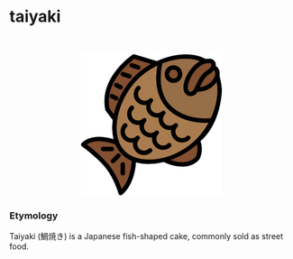 # taiyaki

<p>&nbsp;</p>
<p align="center">
  <img src="https://raw.githubusercontent.com/laserpants/area-51/dev/taiyaki/docs/taiyaki.png" width="250" />
</p>

### Etymology

Taiyaki (鯛焼き) is a Japanese fish-shaped cake, commonly sold as street food. 
